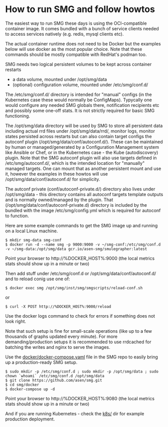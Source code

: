 # How to run SMG and follow howtos

The easiest way to run SMG these days is using the OCI-compatible container image. It comes bundled with a bunch of service clients needed to access services natively (e.g. redis, mysql clients etc).

The actual container runtime does not need to be Docker but the examples below will use docker as the most popular choice. Note that these commands should be mostly compatible with RedHat's podman too.

SMG needs two logical persistent volumes to be kept across container restarts

* a data volume, mounted under /opt/smg/data
* (optional) configuration volume, mounted under /etc/smg/conf.d/

The /etc/smg/conf.d/ directory is intended for "manual" configs (in the Kubernetes case these would normally be ConfigMaps). Typycally one would configure any needed SMG globals there, notification recipients etc and possibly some one-off stats. It is not strictly required for basic SMG functioning.

The /opt/smg/data directory will be used by SMG to store all persistent data including actual rrd files under /opt/smg/data/rrd/, monitor logs, monitor states persisted across restarts but can also contain target configs the autoconf plugin (/opt/smg/data/conf/autoconf.d/). These can be maintained by human or managed/generated by a Configuration Management system like Ansible or Chef, or in the Kubernetes case - the Kube (autodiscovery) plugin. Note that the SMG autoconf plugin will also use targets defined in /etc/smg/autoconf.d/, which is the intended location for "manually" managed targets. One can mount that as another persistent mount and use it, however the examples in these howtos will use /opt/smg/data/conf/autoconf.d/ for simplicity.

The autconf private (conf/autoconf-private.d/) directory also lives under /opt/smg/data - this directory contains all autoconf targets template outputs and is normally owned/managed by the plugin. That (/opt/smg/data/conf/autoconf-private.d) directory is included by the bundled with the image /etc/smg/config.yml which is required for autoconf to function.

Here are some example commands to get the SMG image up and running on a local Linux machine.

    $ mkdir smg-data smg-conf
    $ docker run -d --name smg -p 9000:9000 -v ~/smg-conf:/etc/smg/conf.d -v ~/smg-data:/opt/smg/data gcr.io/asen-smg/smulegrapher:latest

Point your browser to http://%DOCKER_HOST%:9000 (the local metrics stats should show up in a minute or two)

Then add stuff under /etc/smg/conf.d or /opt/smg/data/conf/autoconf.d/ and to reload conig use one of:

    $ docker exec smg /opt/smg/inst/smg/smgscripts/reload-conf.sh

or

    $ curl -X POST http://%DOCKER_HOST%:9000/reload

Use the docker logs command to check for errors if something does not look right.

Note that such setup is fine for small-scale operations (like up to a few thousands of graphs updated every minute). For more demanding/production setups it is recommended to use rrdcached for batching the writes and nginx to serve the images. 

Use the [docker/docker-compose.yaml](https://github.com/asen/smg/blob/master/docker/docker-compose.yaml) file in the SMG repo to easily bring up a production-ready SMG setup. 

    $ sudo mkdir -p /etc/smg/conf.d ; sudo mkdir -p /opt/smg/data ; sudo chown `whoami` /etc/smg/conf.d /opt/smg/data
    $ git clone https://github.com/asen/smg.git
    $ cd smg/docker
    $ docker-compose up -d

Point your browser to http://%DOCKER_HOST%:9080 (the local metrics stats should show up in a minute or two)

And if you are running Kubernetes - check the [k8s/](https://github.com/asen/smg/tree/master/k8s/) dir for example production deployment.

